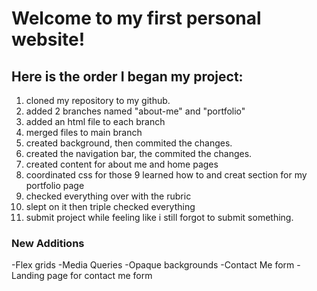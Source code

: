 # Welcome to my first personal website!

## Here is the order I began my project:
1. cloned my repository to my github. 
2. added 2 branches named "about-me" and "portfolio"
3. added an html file to each branch
4. merged files to main branch
5. created background, then commited the changes.
6. created the navigation bar, the commited the changes.
7. created content for about me and home pages
8. coordinated css for those
9 learned how to and creat section for my portfolio page
10. checked everything over with the rubric
11. slept on it then triple checked everything
12. submit project while feeling like i still forgot to submit something.

### New Additions

-Flex grids
-Media Queries
-Opaque backgrounds
-Contact Me form
-Landing page for contact me form



